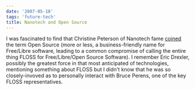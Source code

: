 ```yaml
---
date: '2007-05-18'
tags: 'future-tech'
title: Nanotech and Open Source
---
```


I was fascinated to find that Christine Peterson of Nanotech fame
[coined] the term Open Source (more or less, a business-friendly name
for Free/Libre software, leading to a common compromise of calling the
entire thing FLOSS for Free/Libre/Open Source Software). I remember Eric
Drexler, possibly the greatest force in that most anticipated of
technologies, mentioning something about FLOSS but I didn\'t know that
he was so closely-invoved as to personally interact with Bruce Perens,
one of the key FLOSS representatives.

  [coined]: http://www.foresight.org/about/Peterson.html
